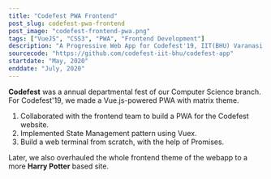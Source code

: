 ```yaml
---
title: "Codefest PWA Frontend"
post_slug: codefest-pwa-frontend
post_image: "codefest-frontend-pwa.png"
tags: ["VueJS", "CSS3", "PWA", "Frontend Development"]
description: "A Progressive Web App for Codefest'19, IIT(BHU) Varanasi."
sourcecode: "https://github.com/codefest-iit-bhu/codefest-app"
startdate: "May, 2020"
enddate: "July, 2020"
---
```


**Codefest** was a annual departmental fest of our Computer Science branch. For Codefest'19, we made a Vue.js-powered PWA with matrix theme.

1. Collaborated with the frontend team to build a PWA for the Codefest website.
2. Implemented State Management pattern using Vuex.
3. Build a web terminal from scratch, with the help of Promises.

Later, we also overhauled the whole frontend theme of the webapp to a more **Harry Potter** based site.
